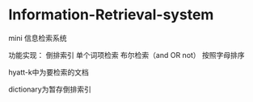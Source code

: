 # Information-Retrieval-system
mini 信息检索系统


功能实现：
倒排索引
单个词项检索
布尔检索（and OR not）
按照字母排序

hyatt-k中为要检索的文档

dictionary为暂存倒排索引
